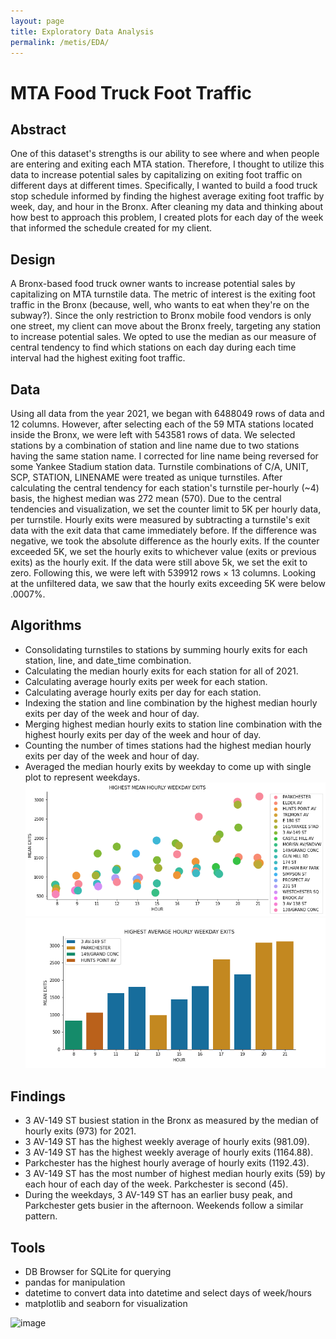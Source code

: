 ```yaml
---
layout: page
title: Exploratory Data Analysis
permalink: /metis/EDA/
---
```


# MTA Food Truck Foot Traffic 

## Abstract
One of this dataset's strengths is our ability to see where and when people are entering and exiting each MTA station. Therefore, I thought to utilize this data to increase potential sales by capitalizing on exiting foot traffic on different days at different times. Specifically, I wanted to build a food truck stop schedule informed by finding the highest average exiting foot traffic by week, day, and hour in the Bronx. After cleaning my data and thinking about how best to approach this problem, I created plots for each day of the week that informed the schedule created for my client.

## Design
A Bronx-based food truck owner wants to increase potential sales by capitalizing on MTA turnstile data. The metric of interest is the exiting foot traffic in the Bronx (because, well, who wants to eat when they're on the subway?). Since the only restriction to Bronx mobile food vendors is only one street, my client can move about the Bronx freely, targeting any station to increase potential sales. We opted to use the median as our measure of central tendency to find which stations on each day during each time interval had the highest exiting foot traffic.

## Data
Using all data from the year 2021, we began with 6488049 rows of data and 12 columns. However, after selecting each of the 59 MTA stations located inside the Bronx, we were left with 543581 rows of data. We selected stations by a combination of station and line name due to two stations having the same station name. I corrected for line name being reversed for some Yankee Stadium station data. Turnstile combinations of C/A, UNIT, SCP, STATION, LINENAME were treated as unique turnstiles.
After calculating the central tendency for each station's turnstile per-hourly (~4) basis, the highest median was 272 mean (570). Due to the central tendencies and visualization, we set the counter limit to 5K per hourly data, per turnstile. Hourly exits were measured by subtracting a turnstile's exit data with the exit data that came immediately before. If the difference was negative, we took the absolute difference as the hourly exits. If the counter exceeded 5K, we set the hourly exits to whichever value (exits or previous exits) as the hourly exit. If the data were still above 5k, we set the exit to zero. Following this, we were left with 539912 rows × 13 columns. Looking at the unfiltered data, we saw that the hourly exits exceeding 5K were below .0007%.

## Algorithms
- Consolidating turnstiles to stations by summing hourly exits for each station, line, and date_time combination.
- Calculating the median hourly exits for each station for all of 2021.
- Calculating average hourly exits per week for each station.
- Calculating average hourly exits per day for each station.
- Indexing the station and line combination by the highest median hourly exits per day of the week and hour of day.
- Merging highest median hourly exits to station line combination with the highest hourly exits per day of the week and hour of day.
- Counting the number of times stations had the highest median hourly exits per day of the week and hour of day.
- Averaged the median hourly exits by weekday to come up with single plot to represent weekdays.
![image](/projects/python/EDA/images/dots.png)
![image](/projects/python/EDA/images/weekmean.png)


## Findings
- 3 AV-149 ST busiest station in the Bronx as measured by the median of hourly exits (973) for 2021.
- 3 AV-149 ST has the highest weekly average of hourly exits (981.09).
- 3 AV-149 ST has the highest weekly average of hourly exits (1164.88).
- Parkchester has the highest hourly average of hourly exits (1192.43).
- 3 AV-149 ST has the most number of highest median hourly exits (59) by each hour of each day of the week. Parkchester is second (45).
- During the weekdays, 3 AV-149 ST has an earlier busy peak, and Parkchester gets busier in the afternoon. Weekends follow a similar pattern.

## Tools
- DB Browser for SQLite for querying
- pandas for manipulation
- datetime to convert data into datetime and select days of week/hours
- matplotlib and seaborn for visualization


![image](/projects/python/EDA/images/EDA_calendar_Clayton_Young.png)


